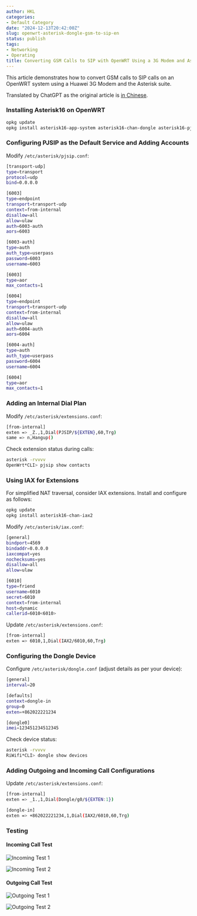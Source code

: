 ```yaml
---
author: HKL
categories:
- Default Category
date: "2024-12-13T20:42:00Z"
slug: openwrt-asterisk-dongle-gsm-to-sip-en
status: publish
tags:
- Networking
- Operating
title: Converting GSM Calls to SIP with OpenWRT Using a 3G Modem and Asterisk
---
```


This article demonstrates how to convert GSM calls to SIP calls on an OpenWRT system using a Huawei 3G Modem and the Asterisk suite.

Translated by ChatGPT as the original article is [in Chinese](/2019/12/openwrt-asterisk-dongle-gsm-to-sip/).

### Installing Asterisk16 on OpenWRT

```bash
opkg update
opkg install asterisk16-app-system asterisk16-chan-dongle asterisk16-pjsip asterisk16-codec-ulaw asterisk16-codec-alaw asterisk16-res-rtp-asterisk asterisk16-bridge-simple
```

### Configuring PJSIP as the Default Service and Adding Accounts

Modify `/etc/asterisk/pjsip.conf`:

```bash
[transport-udp]
type=transport
protocol=udp
bind=0.0.0.0

[6003]
type=endpoint
transport=transport-udp
context=from-internal
disallow=all
allow=ulaw
auth=6003-auth
aors=6003

[6003-auth]
type=auth
auth_type=userpass
password=6003
username=6003

[6003]
type=aor
max_contacts=1

[6004]
type=endpoint
transport=transport-udp
context=from-internal
disallow=all
allow=ulaw
auth=6004-auth
aors=6004

[6004-auth]
type=auth
auth_type=userpass
password=6004
username=6004

[6004]
type=aor
max_contacts=1
```

### Adding an Internal Dial Plan

Modify `/etc/asterisk/extensions.conf`:

```bash
[from-internal]
exten => _Z.,1,Dial(PJSIP/${EXTEN},60,Trg)
same => n,Hangup()
```

Check extension status during calls:

```bash
asterisk -rvvvv
OpenWrt*CLI> pjsip show contacts
```

### Using IAX for Extensions

For simplified NAT traversal, consider IAX extensions. Install and configure as follows:

```bash
opkg update
opkg install asterisk16-chan-iax2
```

Modify `/etc/asterisk/iax.conf`:

```bash
[general]
bindport=4569
bindaddr=0.0.0.0
iaxcompat=yes
nochecksums=yes
disallow=all
allow=ulaw

[6010]
type=friend
username=6010
secret=6010
context=from-internal
host=dynamic
callerid=6010<6010>
```

Update `/etc/asterisk/extensions.conf`:

```bash
[from-internal]
exten => 6010,1,Dial(IAX2/6010,60,Trg)
```

### Configuring the Dongle Device

Configure `/etc/asterisk/dongle.conf` (adjust details as per your device):

```bash
[general]
interval=20

[defaults]
context=dongle-in
group=0
exten=+862022221234

[dongle0]
imei=123451234512345
```

Check device status:

```bash
asterisk -rvvvv
RiWifi*CLI> dongle show devices
```

### Adding Outgoing and Incoming Call Configurations

Update `/etc/asterisk/extensions.conf`:

```bash
[from-internal]
exten => _1.,1,Dial(Dongle/g0/${EXTEN:1})

[dongle-in]
exten => +862022221234,1,Dial(IAX2/6010,60,Trg)
```

### Testing

#### Incoming Call Test

![Incoming Test 1](https://cdn.jsdelivr.net/gh/kunlunh/blog-photo/2019/11/ppvuess1u8.png)

![Incoming Test 2](https://cdn.jsdelivr.net/gh/kunlunh/blog-photo/2019/11/bu16kf7yx3.jpeg)

#### Outgoing Call Test

![Outgoing Test 1](https://cdn.jsdelivr.net/gh/kunlunh/blog-photo/2019/11/r6wjvf9s6k.png)

![Outgoing Test 2](https://cdn.jsdelivr.net/gh/kunlunh/blog-photo/2019/11/jek9b1pyhn.jpeg)
```


